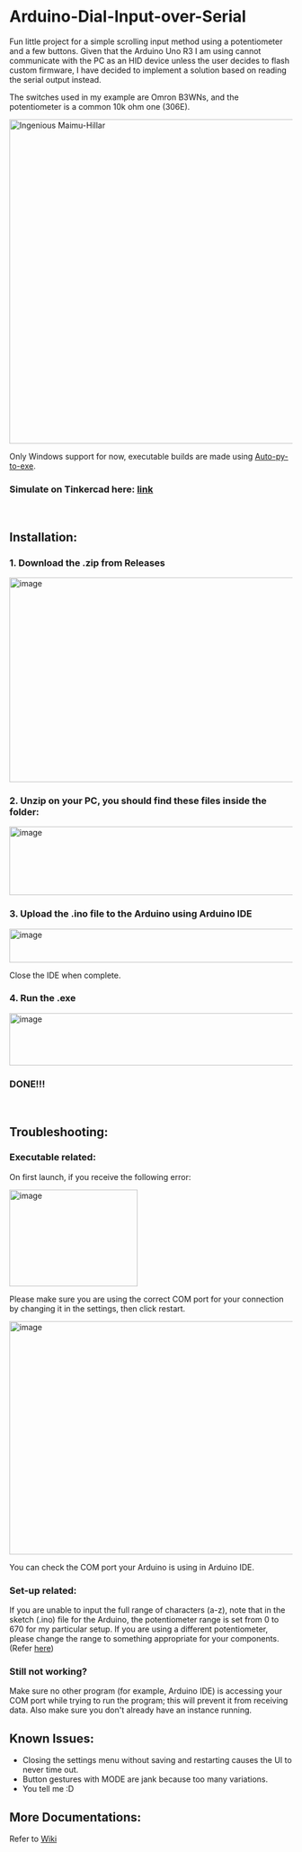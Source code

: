 # Arduino-Dial-Input-over-Serial
Fun little project for a simple scrolling input method using a potentiometer and a few buttons. Given that the Arduino Uno R3 I am using cannot communicate with the PC as an HID device unless the user decides to flash custom firmware, I have decided to implement a solution based on reading the serial output instead.

The switches used in my example are Omron B3WNs, and the potentiometer is a common 10k ohm one (306E).

<img width="1272" height="577" alt="Ingenious Maimu-Hillar" src="https://github.com/user-attachments/assets/8c8105c4-b208-4480-bcf9-43ddcfb9c58d" />

Only Windows support for now, executable builds are made using [Auto-py-to-exe](https://github.com/brentvollebregt/auto-py-to-exe).

### Simulate on Tinkercad here: [link](https://www.tinkercad.com/things/fv0Ro02MSqS-arduino-dial-input-over-serial?sharecode=JySeBymt0gb-Ecbg5eRF3zyH4_SAuhMBrEvMna6M8d8)

<br>

## Installation:
### 1. Download the .zip from Releases

<img width="1323" height="364" alt="image" src="https://github.com/user-attachments/assets/1b0d386e-fed3-4f9d-81d4-ec2456391a6b" />

### 2. Unzip on your PC, you should find these files inside the folder:

<img width="656" height="122" alt="image" src="https://github.com/user-attachments/assets/284212c5-e7a5-4128-89b3-05610174bf64" />

### 3. Upload the .ino file to the Arduino using Arduino IDE

<img width="635" height="60" alt="image" src="https://github.com/user-attachments/assets/eb78ec93-98eb-428c-b4d9-50efd589c72c" />

Close the IDE when complete.
### 4. Run the .exe

<img width="1037" height="93" alt="image" src="https://github.com/user-attachments/assets/4b22ff44-4318-4237-a39b-01c891b3d08e" />

### DONE!!!


<br>

## Troubleshooting:
### Executable related:
On first launch, if you receive the following error:

<img width="228" height="172" alt="image" src="https://github.com/user-attachments/assets/603e99b2-4295-4e1e-9c62-d414f4ed4c34" />

Please make sure you are using the correct COM port for your connection by changing it in the settings, then click restart. 

<img width="609" height="415" alt="image" src="https://github.com/user-attachments/assets/ed3442b7-263a-4b28-8f7a-2eb8a01102fe" />

You can check the COM port your Arduino is using in Arduino IDE.

### Set-up related:
If you are unable to input the full range of characters (a-z), note that in the sketch (.ino) file for the Arduino, the potentiometer range is set from 0 to 670 for my particular setup. If you are using a different potentiometer, please change the range to something appropriate for your components. (Refer [here](https://github.com/OOFy-OOF/Arduino-Dial-Input-over-Serial/wiki#%EF%B8%8F-configuration-constants))

### Still not working?
Make sure no other program (for example, Arduino IDE) is accessing your COM port while trying to run the program; this will prevent it from receiving data. Also make sure you don't already have an instance running.

## Known Issues:
* Closing the settings menu without saving and restarting causes the UI to never time out.
* Button gestures with MODE are jank because too many variations.
* You tell me :D

## More Documentations:
Refer to [Wiki](https://github.com/OOFy-OOF/Arduino-Dial-Input-over-Serial/wiki)

